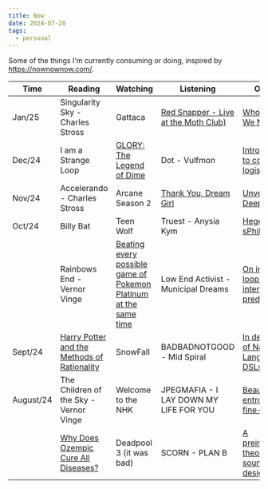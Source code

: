 ```yaml
---
title: Now
date: 2024-07-28
tags: 
  - personal
---
```


Some of the things I'm currently consuming or doing, inspired by <https://nownownow.com/>.

| Time      | Reading                                                                                                     | Watching                  | Listening                                        | Other  |
| --------- | -------                                                                                                     | --------                  | ---------                                        | -----  |
| Jan/25    | Singularity Sky - Charles Stross                                                                          | Gattaca            | [Red Snapper - Live at the Moth Club)](https://youtu.be/fzV_QZODisM) | [Who Are We Now](https://whoarewenow.net/) |
| Dec/24    | I am a Strange Loop                                                                                         | [GLORY: The Legend of Dime](https://youtu.be/4e8WJQJO-Rk?list=PLr5L7yMA7Luphspqj7NTnwaqMsLY0ZaIV) | Dot - Vulfmon                                    | [Introduction to container logistics](https://www.lesswrong.com/posts/PHmYhE4sKnwzYgvkh/a-brief-introduction-to-container-logistics) |
| Nov/24    | Accelerando - Charles Stross                                                                                | Arcane Season 2           | [Thank You, Dream Girl](https://no-cosign.m19182.dev/thank-you-dream-girl-2/) | [Unveiling DeepSeek](https://drive.google.com/file/d/1DW5ohZWxoCEOdrUQjokKreuArHqJdtKb/view) |
| Oct/24    | Billy Bat                                                                                                   | Teen Wolf                 | Truest - Anysia Kym                              | [Hegel - sPhil](https://sphil.xyz/hegel)       |
|           | Rainbows End - Vernor Vinge                                                                                 | [Beating every possible game of Pokemon Platinum at the same time](https://youtu.be/jNMWkD5VsZ8?list=PLr5L7yMA7Luphspqj7NTnwaqMsLY0ZaIV) | Low End Activist - Municipal Dreams              | [On intent loops and intent prediction](https://blog.mogery.me/intent-loops-prediction-and-compartmentalized-purpose/) |
| Sept/24   | [Harry Potter and the Methods of Rationality](https://www.lesswrong.com/hpmor#EBuZhwCrYuJGp7ax4)            | SnowFall                  | BADBADNOTGOOD - Mid Spiral                       | [In defence of Natural Language DSLs](https://www.ettf.land/p/mysticism-101-or-in-defence-of-natural) |
| August/24 | The Children of the Sky - Vernor Vinge                                                                      | Welcome to the NHK        | JPEGMAFIA - I LAY DOWN MY LIFE FOR YOU           | [Beauty as entropic fine-tuning](https://extramediumplease.substack.com/p/beauty-as-entropic-fine-tuning) |
|           | [Why Does Ozempic Cure All Diseases?](https://www.astralcodexten.com/p/why-does-ozempic-cure-all-diseases)  | Deadpool 3 (it was bad)   | SCORN - PLAN B                                   | [A preiminary theory of sound design](https://nathan.ho.name/posts/sound-design-theory/) |
